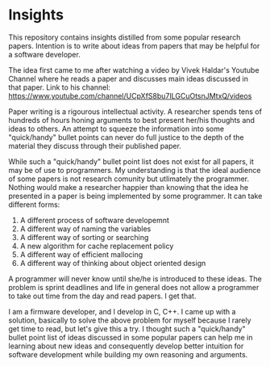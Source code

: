 # Insights
This repository contains insights distilled from some popular research papers. Intention is to write about ideas from papers that may be helpful for a software developer.

The idea first came to me after watching a video by Vivek Haldar's Youtube Channel where he reads a paper and discusses main ideas discussed in that paper.
Link to his channel: https://www.youtube.com/channel/UCpXfS8bu7ILGCuOtsnJMtxQ/videos

Paper writing is a rigourous intellectual activity. A researcher spends tens of hundreds of hours honing arguments to best present her/his thoughts and ideas to others. An attempt to squeeze the information into some "quick/handy" bullet points can never do full justice to the depth of the material they discuss through their published paper.

While such a "quick/handy" bullet point list does not exist for all papers, it may be of use to programmers. My understanding is that the ideal audience of some papers is not research comunity but utlimately the programmer. Nothing would make a researcher happier than knowing that the idea he presented in a paper is being implemented by some programmer. It can take different forms:

1. A different process of software developemnt
2. A different way of naming the variables
3. A different way of sorting or searching
4. A new algorithm for cache replacement policy
5. A different way of efficient mallocing
6. A different way of thinking about object oriented design

A programmer will never know until she/he is introduced to these ideas. The problem is sprint deadlines and life in general does not allow a programmer to take out time from the day and read papers. I get that.

I am a firmware developer, and I develop in C, C++. I came up with a solution, basically to solve the above problem for myself because I rarely get time to read, but let's give this a try. I thought such a "quick/handy" bullet point list of ideas discussed in some popular papers can help me in learning about new ideas and consequently develop better intuition for software development while building my own reasoning and arguments.
